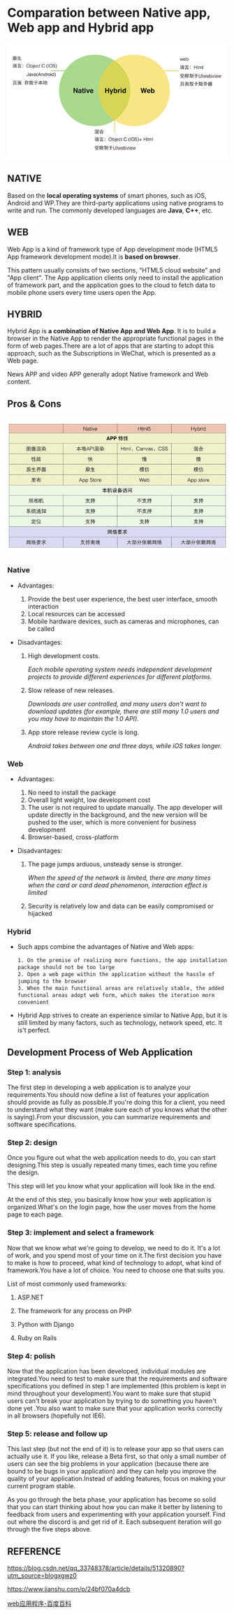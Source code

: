 # **Comparation between Native app, Web app and Hybrid app**

![relationship of native, web and hybrid apps](https://github.com/Yang-Xuanhui/SE_PRO/blob/master/native_web_hybrid/relationship.png "relationship")

## **NATIVE**

Based on the **local operating systems** of smart phones, such as iOS, Android and WP.They are third-party applications using native programs to write and run. The commonly developed languages are **Java**, **C++**, etc.

## **WEB**

Web App is a kind of framework type of App development mode (HTML5 App framework development mode).It is **based on browser**.

This pattern usually consists of  two sections, "HTML5 cloud website" and "App client". The App application clients only need to install the application of framework part, and the application goes to the cloud to fetch data to mobile phone users every time users open the App.

## **HYBRID**

Hybrid App is **a combination of Native App and Web App**. It is to build a browser in the Native App to render the appropriate functional pages in the form of web pages.There are a lot of apps that are starting to adopt this approach, such as the Subscriptions in WeChat, which is presented as a Web page.

News APP and video APP generally adopt Native framework and Web content.

## **Pros & Cons**

![compare](https://github.com/Yang-Xuanhui/SE_PRO/blob/master/native_web_hybrid/compare.png "compare")

### Native 

  + Advantages:

    1. Provide the best user experience, the best user interface, smooth interaction
    2. Local resources can be accessed
    3. Mobile hardware devices, such as cameras and microphones, can be called

  + Disadvantages:
  
    1. High development costs.

       *Each mobile operating system needs independent development projects to provide different experiences for different platforms.*
    2. Slow release of new releases.
    
       *Downloads are user controlled, and many users don't want to download updates (for example, there are still many 1.0 users and you may have to maintain the 1.0 API).*
    3. App store release review cycle is long.
    
       *Android takes between one and three days, while iOS takes longer.*

### Web
  
   + Advantages:
  
        1. No need to install the package
        2. Overall light weight, low development cost
        3. The user is not required to update manually. The app developer will update directly in the background, and the new version will be pushed to the user, which is more convenient for business development
        4. Browser-based, cross-platform
   + Disadvantages:

        1. The page jumps arduous, unsteady sense is stronger.
   
           *When the speed of the network is limited, there are many times when the card or card dead phenomenon, interaction effect is limited*
        2. Security is relatively low and data can be easily compromised or hijacked
   
### Hybrid

  + Such apps combine the advantages of Native and Web apps:
  
        1. On the premise of realizing more functions, the app installation package should not be too large
        2. Open a web page within the application without the hassle of jumping to the browser
        3. When the main functional areas are relatively stable, the added functional areas adopt web form, which makes the iteration more convenient
  + Hybrid App strives to create an experience similar to Native App, but it is still limited by many factors, such as technology, network speed, etc. It is't perfect.
  
## **Development Process of Web Application**

### Step 1: analysis

The first step in developing a web application is to analyze your requirements.You should now define a list of features your application should provide as fully as possible.If you're doing this for a client, you need to understand what they want (make sure each of you knows what the other is saying).From your discussion, you can summarize requirements and software specifications.

### Step 2: design

Once you figure out what the web application needs to do, you can start designing.This step is usually repeated many times, each time you refine the design.

This step will let you know what your application will look like in the end.

At the end of this step, you basically know how your web application is organized.What's on the login page, how the user moves from the home page to each page.

### Step 3: implement and select a framework

Now that we know what we're going to develop, we need to do it. It's a lot of work, and you spend most of your time on it.The first decision you have to make is how to proceed, what kind of technology to adopt, what kind of framework.You have a lot of choice. You need to choose one that suits you.

List of most commonly used frameworks:

1. ASP.NET

2. The framework for any process on PHP

3. Python with Django

4. Ruby on Rails

### Step 4: polish

Now that the application has been developed, individual modules are integrated.You need to test to make sure that the requirements and software specifications you defined in step 1 are implemented (this problem is kept in mind throughout your development).You want to make sure that stupid users can't break your application by trying to do something you haven't done yet .You also want to make sure that your application works correctly in all browsers (hopefully not IE6).

### Step 5: release and follow up

This last step (but not the end of it) is to release your app so that users can actually use it. If you like, release a Beta first, so that only a small number of users can see the big problems in your application (because there are bound to be bugs in your application) and they can help you improve the quality of your application.Instead of adding features, focus on making your current program stable.

As you go through the beta phase, your application has become so solid that you can start thinking about how you can make it better by listening to feedback from users and experimenting with your application yourself. Find out where the discord is and get rid of it. Each subsequent iteration will go through the five steps above.

## **REFERENCE**

https://blog.csdn.net/qq_33748378/article/details/51320890?utm_source=blogxgwz0

https://www.jianshu.com/p/24bf070a4dcb

[web应用程序-百度百科](https://baike.baidu.com/item/web%E5%BA%94%E7%94%A8%E7%A8%8B%E5%BA%8F/2498090?fr=aladdin)
